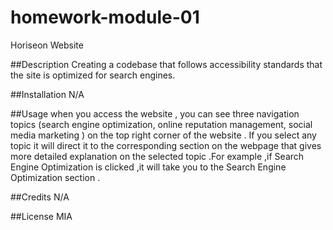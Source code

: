 # homework-module-01
Horiseon Website

##Description
Creating a codebase that follows accessibility standards that the site is optimized for search engines.

##Installation
N/A

##Usage
when you access the website , you can see three navigation topics (search engine optimization, online reputation management, social media marketing ) on the top right corner of the website . If you select any topic it will direct it to the corresponding section on the webpage that gives more detailed explanation on the selected topic .For example ,if Search Engine Optimization is clicked ,it will take you to the Search Engine Optimization section .

##Credits
N/A

##License
MIA
